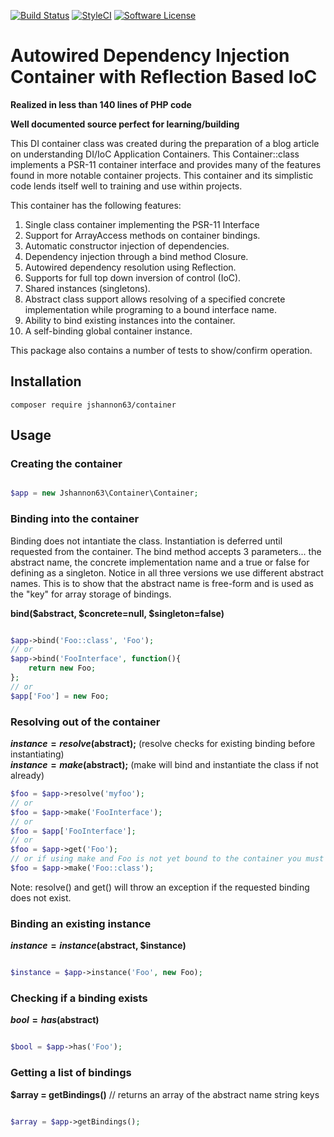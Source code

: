 [![Build Status](https://travis-ci.org/jshannon63/container.svg?branch=master)](https://travis-ci.org/jshannon63/container)
[![StyleCI](https://styleci.io/repos/104802764/shield?branch=master)](https://styleci.io/repos/104802764)
[![Software License](https://img.shields.io/badge/license-MIT-brightgreen.svg?style=flat-square)](LICENSE.md)


# Autowired Dependency Injection Container with Reflection Based IoC
  
  __Realized in less than 140 lines of PHP code__
  
  __Well documented source perfect for learning/building__


This DI container class was created during the preparation of a blog article on understanding DI/IoC
Application Containers. This Container::class implements a PSR-11 container interface 
and provides many of the features found in more notable container projects. This container and its 
simplistic code lends itself well to training and use within projects.

This container has the following features:  

1. Single class container implementing the PSR-11 Interface
2. Support for ArrayAccess methods on container bindings.
3. Automatic constructor injection of dependencies.
4. Dependency injection through a bind method Closure.
5. Autowired dependency resolution using Reflection.
6. Supports for full top down inversion of control (IoC).
7. Shared instances (singletons).
8. Abstract class support allows resolving of a specified concrete 
implementation while programing to a bound interface name.
9. Ability to bind existing instances into the container.
10. A self-binding global container instance.

This package also contains a number of tests to show/confirm operation.

## Installation
```
composer require jshannon63/container  
```

## Usage


### Creating the container
```php

$app = new Jshannon63\Container\Container;

```

### Binding into the container
Binding does not intantiate the class. Instantiation is deferred until requested from the container.
The bind method accepts 3 parameters... the abstract name, the concrete implementation name and a 
true or false for defining as a singleton. Notice in all three versions we use different abstract 
names. This is to show that the abstract name is free-form and is used as the "key" for array storage 
of bindings.

**bind($abstract, $concrete=null, $singleton=false)**

```php

$app->bind('Foo::class', 'Foo');
// or
$app->bind('FooInterface', function(){
    return new Foo;
};
// or
$app['Foo'] = new Foo;

```
### Resolving out of the container
**$instance = resolve($abstract);**  (resolve checks for existing binding before instantiating)  
**$instance = make($abstract);**  (make will bind and instantiate the class if not already)
```php
$foo = $app->resolve('myfoo');
// or
$foo = $app->make('FooInterface');
// or
$foo = $app['FooInterface']; 
// or
$foo = $app->get('Foo');
// or if using make and Foo is not yet bound to the container you must supply a valid class name
$foo = $app->make('Foo::class');

```
Note: resolve() and get() will throw an exception if the requested binding does not exist.
### Binding an existing instance
**$instance = instance($abstract, $instance)**
```php

$instance = $app->instance('Foo', new Foo);

```  

### Checking if a binding exists
**$bool = has($abstract)**
```php

$bool = $app->has('Foo');

```  

### Getting a list of bindings
**$array = getBindings()**  // returns an array of the abstract name string keys
```php

$array = $app->getBindings();

```  

